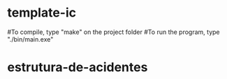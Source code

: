# template-ic
#To compile, type "make" on the project folder
#To run the program, type "./bin/main.exe"
# estrutura-de-acidentes
